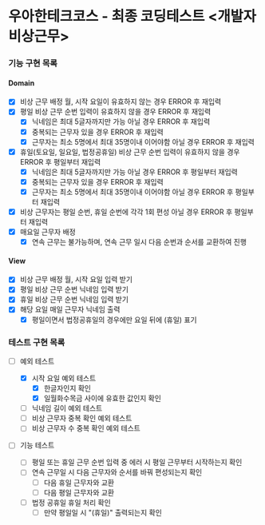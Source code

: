 # 우아한테크코스 - 최종 코딩테스트 <개발자 비상근무>

### 기능 구현 목록

#### Domain

- [x] 비상 근무 배정 월, 시작 요일이 유효하지 않는 경우 ERROR 후 재입력
- [x] 평일 비상 근무 순번 입력이 유효하지 않을 경우 ERROR 후 재입력
  - [x] 닉네임은 최대 5글자까지만 가능 아닐 경우 ERROR 후 재입력
  - [x] 중복되는 근무자 있을 경우 ERROR 후 재입력
  - [x] 근무자는 최소 5명에서 최대 35명이내 이어야함 아닐 경우 ERROR 후 재입력
- [x] 휴일(토요일, 일요일, 법정공휴일) 비상 근무 순번 입력이 유효하지 않을 경우 ERROR 후 평일부터 재입력
  - [x] 닉네임은 최대 5글자까지만 가능 아닐 경우 ERROR 후 평일부터 재입력
  - [x] 중복되는 근무자 있을 경우 ERROR 후 재입력
  - [x] 근무자는 최소 5명에서 최대 35명이내 이어야함 아닐 경우 ERROR 후 평일부터 재입력
- [x] 비상 근무자는 평일 순번, 휴일 순번에 각각 1회 편성 아닐 경우 ERROR 후 평일부터 재입력
- [x] 매요일 근무자 배정
  - [x] 연속 근무는 불가능하며, 연속 근무 일시 다음 순번과 순서를 교환하여 진행

#### View

- [x] 비상 근무 배정 월, 시작 요일 입력 받기
- [x] 평일 비상 근무 순번 닉네임 입력 받기
- [x] 휴일 비상 근무 순번 닉네임 입력 받기
- [x] 해당 요일 매일 근무자 닉네임 출력
  - [x] 평일이면서 법정공휴일의 경우에만 요일 뒤에 (휴일) 표기

### 테스트 구현 목록

- [ ] 예외 테스트

  - [x] 시작 요일 예외 테스트
    - [x] 한글자인지 확인
    - [x] 일월화수목금 사이에 유효한 값인지 확인
  - [ ] 닉네임 길이 예외 테스트
  - [ ] 비상 근무자 중복 확인 예외 테스트
  - [ ] 비상 근무자 수 중복 확인 예외 테스트

- [ ] 기능 테스트
  - [ ] 평일 또는 휴일 근무 순번 입력 중 에러 시 평일 근무부터 시작하는지 확인
  - [ ] 연속 근무일 시 다음 근무자와 순서를 바꿔 편성되는지 확인
    - [ ] 다음 휴일 근무자와 교환
    - [ ] 다음 평일 근무자와 교환
  - [ ] 법정 공휴일 휴일 처리 확인
    - [ ] 만약 평일일 시 "(휴일)" 출력되는지 확인

